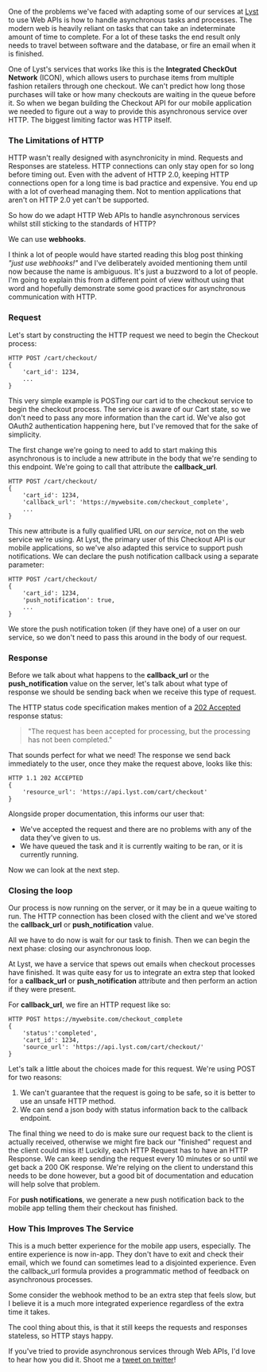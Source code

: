 One of the problems we've faced with adapting some of our services at [Lyst](http://www.lyst.com) to use Web APIs is how to handle asynchronous tasks and processes. The modern web is heavily reliant on tasks that can take an indeterminate amount of time to complete. For a lot of these tasks the end result only needs to travel between software and the database, or fire an email when it is finished.

One of Lyst's services that works like this is the **Integrated CheckOut Network** (ICON), which allows users to purchase items from multiple fashion retailers through one checkout. We can't predict how long those purchases will take or how many checkouts are waiting in the queue before it. So when we began building the Checkout API for our mobile application we needed to figure out a way to provide this asynchronous service over HTTP. The biggest limiting factor was HTTP itself.

### The Limitations of HTTP

HTTP wasn't really designed with asynchronicity in mind. Requests and Responses are stateless. HTTP connections can only stay open for so long before timing out. Even with the advent of HTTP 2.0, keeping HTTP connections open for a long time is bad practice and expensive. You end up with a lot of overhead managing them. Not to mention applications that aren't on HTTP 2.0 yet can't be supported.

So how do we adapt HTTP Web APIs to handle asynchronous services whilst still sticking to the standards of HTTP?

We can use **webhooks**.

I think a lot of people would have started reading this blog post thinking *"just use webhooks!"* and I've deliberately avoided mentioning them until now because the name is ambiguous. It's just a buzzword to a lot of people. I'm going to explain this from a different point of view without using that word and hopefully demonstrate some good practices for asynchronous communication with HTTP.

### Request

Let's start by constructing the HTTP request we need to begin the Checkout process:

```
HTTP POST /cart/checkout/
{
    'cart_id': 1234,
    ...
}

```
This very simple example is POSTing our cart id to the checkout service to begin the checkout process. The service is aware of our Cart state, so we don't need to pass any more information than the cart id. We've also got OAuth2 authentication happening here, but I've removed that for the sake of simplicity.

The first change we're going to need to add to start making this asynchronous is to include a new attribute in the body that we're sending to this endpoint. We're going to call that attribute the **callback_url**.

```
HTTP POST /cart/checkout/
{
    'cart_id': 1234,
    'callback_url': 'https://mywebsite.com/checkout_complete',
    ...
}

```
This new attribute is a fully qualified URL on *our service*, not on the web service we're using. At Lyst, the primary user of this Checkout API is our mobile applications, so we've also adapted this service to support push notifications. We can declare the push notification callback using a separate parameter:
```
HTTP POST /cart/checkout/
{
    'cart_id': 1234,
    'push_notification': true,
    ...
}

```
We store the push notification token (if they have one) of a user on our service, so we don't need to pass this around in the body of our request.

### Response
Before we talk about what happens to the **callback\_url** or the **push\_notification** value on the server, let's talk about what type of response we should be sending back when we receive this type of request.

The HTTP status code specification makes mention of a [202 Accepted](http://www.w3.org/Protocols/rfc2616/rfc2616-sec10.html#sec10.2.3) response status:

> "The request has been accepted for processing, but the processing has not been completed."

That sounds perfect for what we need! The response we send back immediately to the user, once they make the request above, looks like this:

```
HTTP 1.1 202 ACCEPTED
{
    'resource_url': 'https://api.lyst.com/cart/checkout'
}
```
Alongside proper documentation, this informs our user that:

* We've accepted the request and there are no problems with any of the data they've given to us.
* We have queued the task and it is currently waiting to be ran, or it is currently running.

Now we can look at the next step.

### Closing the loop
Our process is now running on the server, or it may be in a queue waiting to run. The HTTP connection has been closed with the client and we've stored the **callback\_url** or **push\_notification** value.

All we have to do now is wait for our task to finish. Then we can begin the next phase: closing our asynchronous loop.

At Lyst, we have a service that spews out emails when checkout processes have finished. It was quite easy for us to integrate an extra step that looked for a **callback\_url** or **push\_notification** attribute and then perform an action if they were present.

For **callback\_url**, we fire an HTTP request like so:

```
HTTP POST https://mywebsite.com/checkout_complete
{
    'status':'completed',
    'cart_id': 1234,
    'source_url': 'https://api.lyst.com/cart/checkout/'
}
```
Let's talk a little about the choices made for this request. We're using POST for two reasons:

1) We can't guarantee that the request is going to be safe, so it is better to use an unsafe HTTP method.
2) We can send a json body with status information back to the callback endpoint.

The final thing we need to do is make sure our request back to the client is actually received, otherwise we might fire back our "finished" request and the client could miss it! Luckily, each HTTP Request has to have an HTTP Response. We can keep sending the request every 10 minutes or so until we get back a 200 OK response. We're relying on the client to understand this needs to be done however, but a good bit of documentation and education will help solve that problem.

For **push notifications**, we generate a new push notification back to the mobile app telling them their checkout has finished.

### How This Improves The Service
This is a much better experience for the mobile app users, especially. The entire experience is now in-app. They don't have to exit and check their email, which we found can sometimes lead to a disjointed experience. Even the callback\_url formula provides a programmatic method of feedback on asynchronous processes.

Some consider the webhook method to be an extra step that feels slow, but I believe it is a much more integrated experience regardless of the extra time it takes.

The cool thing about this, is that it still keeps the requests and responses stateless, so HTTP stays happy.

If you've tried to provide asynchronous services through Web APIs, I'd love to hear how you did it. Shoot me a [tweet on twitter](https://twitter.com/phalt_)!
